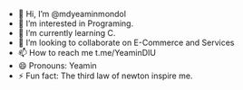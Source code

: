 - 👋 Hi, I’m @mdyeaminmondol
- 👀 I’m interested in Programing.
- 🌱 I’m currently learning C.
- 💞️ I’m looking to collaborate on E-Commerce and Services
- 📫 How to reach me t.me/YeaminDIU
- 😄 Pronouns: Yeamin
- ⚡ Fun fact: The third law of newton inspire me.

<!---
mdyeaminmondol/mdyeaminmondol is a ✨ special ✨ repository because its `README.md` (this file) appears on your GitHub profile.
You can click the Preview link to take a look at your changes.
--->
